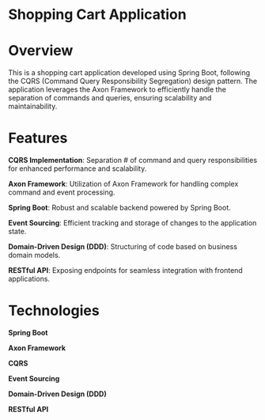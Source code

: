 # Shopping Cart Application

# Overview
This is a shopping cart application developed using Spring Boot, following the CQRS (Command Query Responsibility Segregation) design pattern. The application leverages the Axon Framework to efficiently handle the separation of commands and queries, ensuring scalability and maintainability.

# Features
**CQRS Implementation**: Separation # of command and query responsibilities for enhanced performance and scalability.

**Axon Framework**: Utilization of Axon Framework for handling complex command and event processing.  

**Spring Boot**: Robust and scalable backend powered by Spring Boot.  

**Event Sourcing**: Efficient tracking and storage of changes to the application state.  

**Domain-Driven Design (DDD)**: Structuring of code based on business domain models.  

**RESTful API**: Exposing endpoints for seamless integration with frontend applications.

# Technologies
**Spring Boot**

**Axon Framework**

**CQRS**

**Event Sourcing**

**Domain-Driven Design (DDD)**

**RESTful API**

#